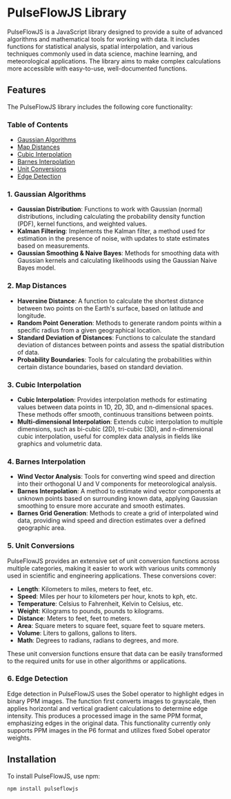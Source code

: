 # PulseFlowJS Library

PulseFlowJS is a JavaScript library designed to provide a suite of advanced algorithms and mathematical tools for working with data. It includes functions for statistical analysis, spatial interpolation, and various techniques commonly used in data science, machine learning, and meteorological applications. The library aims to make complex calculations more accessible with easy-to-use, well-documented functions.

## Features

The PulseFlowJS library includes the following core functionality:

### Table of Contents

- [Gaussian Algorithms](gaussianAlgorithms.md)
- [Map Distances](mapDistances.md)
- [Cubic Interpolation](cubicInterpolation.md)
- [Barnes Interpolation](barnesInterpolation.md)
- [Unit Conversions](unitConversions.md)
- [Edge Detection](edgeDetection.md)

### 1. **Gaussian Algorithms**

- **Gaussian Distribution**: Functions to work with Gaussian (normal) distributions, including calculating the probability density function (PDF), kernel functions, and weighted values.
- **Kalman Filtering**: Implements the Kalman filter, a method used for estimation in the presence of noise, with updates to state estimates based on measurements.
- **Gaussian Smoothing & Naive Bayes**: Methods for smoothing data with Gaussian kernels and calculating likelihoods using the Gaussian Naive Bayes model.

### 2. **Map Distances**

- **Haversine Distance**: A function to calculate the shortest distance between two points on the Earth's surface, based on latitude and longitude.
- **Random Point Generation**: Methods to generate random points within a specific radius from a given geographical location.
- **Standard Deviation of Distances**: Functions to calculate the standard deviation of distances between points and assess the spatial distribution of data.
- **Probability Boundaries**: Tools for calculating the probabilities within certain distance boundaries, based on standard deviation.

### 3. **Cubic Interpolation**

- **Cubic Interpolation**: Provides interpolation methods for estimating values between data points in 1D, 2D, 3D, and n-dimensional spaces. These methods offer smooth, continuous transitions between points.
- **Multi-dimensional Interpolation**: Extends cubic interpolation to multiple dimensions, such as bi-cubic (2D), tri-cubic (3D), and n-dimensional cubic interpolation, useful for complex data analysis in fields like graphics and volumetric data.

### 4. **Barnes Interpolation**

- **Wind Vector Analysis**: Tools for converting wind speed and direction into their orthogonal U and V components for meteorological analysis.
- **Barnes Interpolation**: A method to estimate wind vector components at unknown points based on surrounding known data, applying Gaussian smoothing to ensure more accurate and smooth estimates.
- **Barnes Grid Generation**: Methods to create a grid of interpolated wind data, providing wind speed and direction estimates over a defined geographic area.

### 5. **Unit Conversions**

PulseFlowJS provides an extensive set of unit conversion functions across multiple categories, making it easier to work with various units commonly used in scientific and engineering applications. These conversions cover:

- **Length**: Kilometers to miles, meters to feet, etc.
- **Speed**: Miles per hour to kilometers per hour, knots to kph, etc.
- **Temperature**: Celsius to Fahrenheit, Kelvin to Celsius, etc.
- **Weight**: Kilograms to pounds, pounds to kilograms.
- **Distance**: Meters to feet, feet to meters.
- **Area**: Square meters to square feet, square feet to square meters.
- **Volume**: Liters to gallons, gallons to liters.
- **Math**: Degrees to radians, radians to degrees, and more.

These unit conversion functions ensure that data can be easily transformed to the required units for use in other algorithms or applications.

### 6. **Edge Detection**

Edge detection in PulseFlowJS uses the Sobel operator to highlight edges in binary PPM images. The function first converts images to grayscale, then applies horizontal and vertical gradient calculations to determine edge intensity. This produces a processed image in the same PPM format, emphasizing edges in the original data. This functionality currently only supports PPM images in the P6 format and utilizes fixed Sobel operator weights.


## Installation

To install PulseFlowJS, use npm:

```bash
npm install pulseflowjs
```
